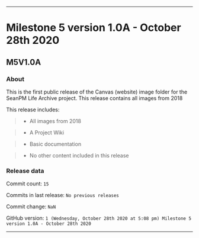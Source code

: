 
***

# Milestone 5 version 1.0A - October 28th 2020

## M5V1.0A

### About

This is the first public release of the Canvas (website) image folder for the SeanPM Life Archive project. This release contains all images from 2018

This release includes:

> * All images from 2018

> * A Project Wiki

> * Basic documentation

> * No other content included in this release

### Release data

Commit count: `15`

Commits in last release: `No previous releases`

Commit change: `NaN`

GitHub version: `1 (Wednesday, October 28th 2020 at 5:08 pm) Milestone 5 version 1.0A - October 28th 2020`

***
